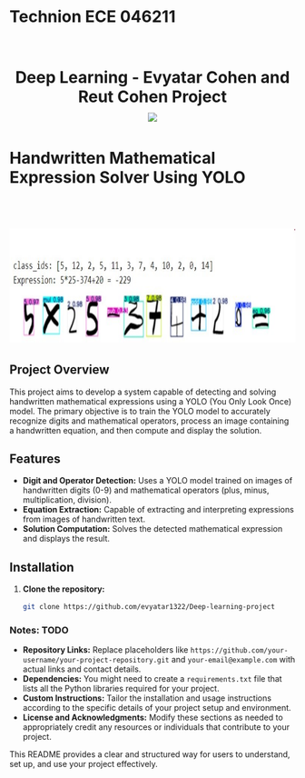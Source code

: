 # Technion ECE 046211

<h1 align="center">
  <br>
 Deep Learning -  
  Evyatar Cohen and Reut Cohen Project
  <br>
  <img src="https://raw.githubusercontent.com/taldatech/ee046211-deep-learning/main/assets/dl_intro_anim.gif" height="200">
</h1>


# Handwritten Mathematical Expression Solver Using YOLO


<h1 align="center">
  <br>
  <img src="https://github.com/evyatar1322/Deep-learning-project/blob/main/images/success_readme.jpg" height="200">
  <br>
</h1>

## Project Overview
This project aims to develop a system capable of detecting and solving handwritten mathematical expressions using a YOLO (You Only Look Once) model. The primary objective is to train the YOLO model to accurately recognize digits and mathematical operators, process an image containing a handwritten equation, and then compute and display the solution.

## Features
- **Digit and Operator Detection:** Uses a YOLO model trained on images of handwritten digits (0-9) and mathematical operators (plus, minus, multiplication, division).
- **Equation Extraction:** Capable of extracting and interpreting expressions from images of handwritten text.
- **Solution Computation:** Solves the detected mathematical expression and displays the result.

## Installation
1. **Clone the repository:**
   ```bash
   git clone https://github.com/evyatar1322/Deep-learning-project


### Notes: TODO
- **Repository Links:** Replace placeholders like `https://github.com/your-username/your-project-repository.git` and `your-email@example.com` with actual links and contact details.
- **Dependencies:** You might need to create a `requirements.txt` file that lists all the Python libraries required for your project.
- **Custom Instructions:** Tailor the installation and usage instructions according to the specific details of your project setup and environment.
- **License and Acknowledgments:** Modify these sections as needed to appropriately credit any resources or individuals that contribute to your project.

This README provides a clear and structured way for users to understand, set up, and use your project effectively.
